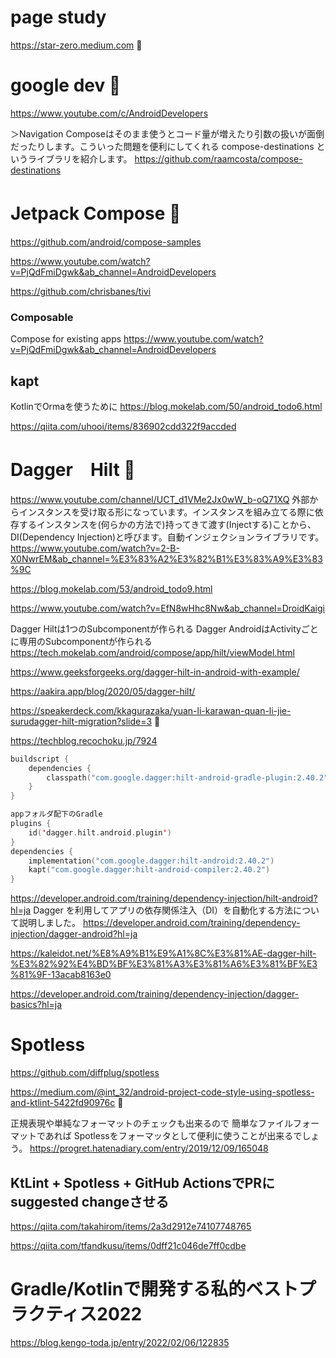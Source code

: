 # page study
https://star-zero.medium.com  🔴


# google dev 🔴
https://www.youtube.com/c/AndroidDevelopers

＞Navigation Composeはそのまま使うとコード量が増えたり引数の扱いが面倒だったりします。こういった問題を便利にしてくれる compose-destinations というライブラリを紹介します。
https://github.com/raamcosta/compose-destinations

# Jetpack Compose 🔴　
https://github.com/android/compose-samples

https://www.youtube.com/watch?v=PjQdFmiDgwk&ab_channel=AndroidDevelopers

https://github.com/chrisbanes/tivi

### Composable
Compose for existing apps
https://www.youtube.com/watch?v=PjQdFmiDgwk&ab_channel=AndroidDevelopers

## kapt
KotlinでOrmaを使うために
https://blog.mokelab.com/50/android_todo6.html

https://qiita.com/uhooi/items/836902cdd322f9accded

# Dagger　Hilt 🔴　
https://www.youtube.com/channel/UCT_d1VMe2Jx0wW_b-oQ71XQ
外部からインスタンスを受け取る形になっています。インスタンスを組み立てる際に依存するインスタンスを(何らかの方法で)持ってきて渡す(Injectする)ことから、DI(Dependency Injection)と呼びます。自動インジェクションライブラリです。
https://www.youtube.com/watch?v=2-B-X0NwrEM&ab_channel=%E3%83%A2%E3%82%B1%E3%83%A9%E3%83%9C

https://blog.mokelab.com/53/android_todo9.html

https://www.youtube.com/watch?v=EfN8wHhc8Nw&ab_channel=DroidKaigi

Dagger Hiltは1つのSubcomponentが作られる
Dagger AndroidはActivityごとに専用のSubcomponentが作られる
https://tech.mokelab.com/android/compose/app/hilt/viewModel.html

https://www.geeksforgeeks.org/dagger-hilt-in-android-with-example/

https://aakira.app/blog/2020/05/dagger-hilt/

https://speakerdeck.com/kkagurazaka/yuan-li-karawan-quan-li-jie-surudagger-hilt-migration?slide=3 🔴

https://techblog.recochoku.jp/7924
```kotlin
buildscript {
    dependencies {
        classpath("com.google.dagger:hilt-android-gradle-plugin:2.40.2")
    }
}

appフォルダ配下のGradle
plugins {
    id('dagger.hilt.android.plugin')
}
dependencies {
    implementation("com.google.dagger:hilt-android:2.40.2")
    kapt("com.google.dagger:hilt-android-compiler:2.40.2")
}
```
https://developer.android.com/training/dependency-injection/hilt-android?hl=ja
Dagger を利用してアプリの依存関係注入（DI）を自動化する方法について説明しました。
https://developer.android.com/training/dependency-injection/dagger-android?hl=ja

https://kaleidot.net/%E8%A9%B1%E9%A1%8C%E3%81%AE-dagger-hilt-%E3%82%92%E4%BD%BF%E3%81%A3%E3%81%A6%E3%81%BF%E3%81%9F-13acab8163e0

https://developer.android.com/training/dependency-injection/dagger-basics?hl=ja


# Spotless
https://github.com/diffplug/spotless

https://medium.com/@int_32/android-project-code-style-using-spotless-and-ktlint-5422fd90976c 🔴

正規表現や単純なフォーマットのチェックも出来るので 簡単なファイルフォーマットであれば Spotlessをフォーマッタとして便利に使うことが出来るでしょう。
https://progret.hatenadiary.com/entry/2019/12/09/165048


## KtLint + Spotless + GitHub ActionsでPRにsuggested changeさせる
https://qiita.com/takahirom/items/2a3d2912e74107748765

https://qiita.com/tfandkusu/items/0dff21c046de7ff0cdbe

# Gradle/Kotlinで開発する私的ベストプラクティス2022
https://blog.kengo-toda.jp/entry/2022/02/06/122835

